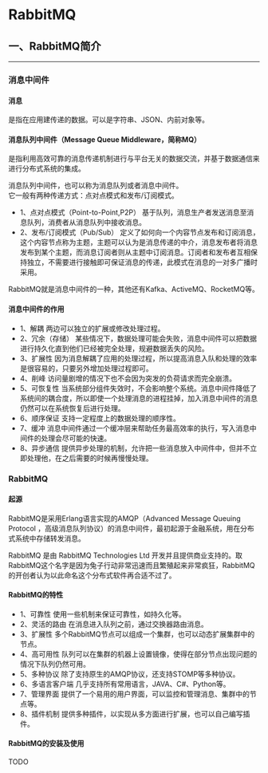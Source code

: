 # RabbitMQ


## 一、RabbitMQ简介
---

### 消息中间件
#### 消息
是指在应用建传递的数据。可以是字符串、JSON、内前对象等。

#### 消息队列中间件（Message Queue Middleware，简称MQ）
是指利用高效可靠的消息传递机制进行与平台无关的数据交流，并基于数据通信来进行分布式系统的集成。  

消息队列中间件，也可以称为消息队列或者消息中间件。  
它一般有两种传递方式：点对点模式和发布/订阅模式。  
- 1、点对点模式（Point-to-Point,P2P）
基于队列，消息生产者发送消息至消息队列，消费者从消息队列中接收消息。
- 2、发布/订阅模式（Pub/Sub）
定义了如何向一个内容节点发布和订阅消息，这个内容节点称为主题，主题可以认为是消息传递的中介，消息发布者将消息发布到某个主题，而消息订阅者则从主题中订阅消息。订阅者和发布者互相保持独立，不需要进行接触即可保证消息的传递，此模式在消息的一对多广播时采用。  
  
RabbitMQ就是消息中间件的一种，其他还有Kafka、ActiveMQ、RocketMQ等。

#### 消息中间件的作用
- 1、解耦
两边可以独立的扩展或修改处理过程。  
- 2、冗余（存储）
某些情况下，数据处理可能会失败，消息中间件可以把数据进行持久化直到他们已经被完全处理，规避数据丢失的风险。  
- 3、扩展性
因为消息解耦了应用的处理过程，所以提高消息入队和处理的效率是很容易的，只要另外增加处理过程即可。  
- 4、削峰
访问量剧增的情况下也不会因为突发的负荷请求而完全崩溃。  
- 5、可恢复性
当系统部分组件失效时，不会影响整个系统。消息中间件降低了系统间的耦合度，所以即使一个处理消息的进程挂掉，加入消息中间件的消息仍然可以在系统恢复后进行处理。  
- 6、顺序保证
支持一定程度上的数据处理的顺序性。  
- 7、缓冲
消息中间件通过一个缓冲层来帮助任务最高效率的执行，写入消息中间件的处理会尽可能的快速。  
- 8、异步通信
提供异步处理的机制，允许把一些消息放入中间件中，但并不立即处理他，在之后需要的时候再慢慢处理。  

### RabbitMQ
#### 起源
RabbitMQ是采用Erlang语言实现的AMQP（Advanced Message Queuing Protocol ，高级消息队列协议）的消息中间件，最初起源于金融系统，用在分布式系统中存储转发消息。    

RabbitMQ 是由 RabbitMQ Technologies Ltd 开发并且提供商业支持的。取RabbitMQ这个名字是因为兔子行动非常迅速而且繁殖起来非常疯狂，RabbitMQ的开创者认为以此命名这个分布式软件再合适不过了。  

#### RabbitMQ的特性
- 1、可靠性
使用一些机制来保证可靠性，如持久化等。  
- 2、灵活的路由
在消息进入队列之前，通过交换器路由消息。  
- 3、扩展性
多个RabbitMQ节点可以组成一个集群，也可以动态扩展集群中的节点。  
- 4、高可用性
队列可以在集群的机器上设置镜像，使得在部分节点出现问题的情况下队列仍然可用。  
- 5、多种协议
除了支持原生的AMQP协议，还支持STOMP等多种协议。  
- 6、多语言客户端
几乎支持所有常用语言，JAVA、C#、Python等。  
- 7、管理界面
提供了一个易用的用户界面，可以监控和管理消息、集群中的节点等。  
- 8、插件机制
提供多种插件，以实现从多方面进行扩展，也可以自己编写插件。  

#### RabbitMQ的安装及使用
TODO  



